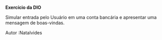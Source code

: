 **Exercício da DIO**

 Simular entrada pelo Usuário em uma conta bancária e apresentar uma mensagem de boas-vindas.

Autor :Natalvides

